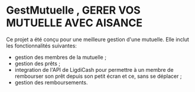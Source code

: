 # GestMutuelle , GERER VOS MUTUELLE AVEC AISANCE
Ce projet a été conçu pour une meilleure gestion d'une mutuelle.
Elle inclut les fonctionnalités suivantes:
- gestion des membres de la mutuelle ;
- gestion des prêts ;
- integration de l'API de LigdiCash pour permettre à un membre de rembourser son prêt depuis son petit écran et ce, sans se déplacer ;
- gestion des remboursements.

